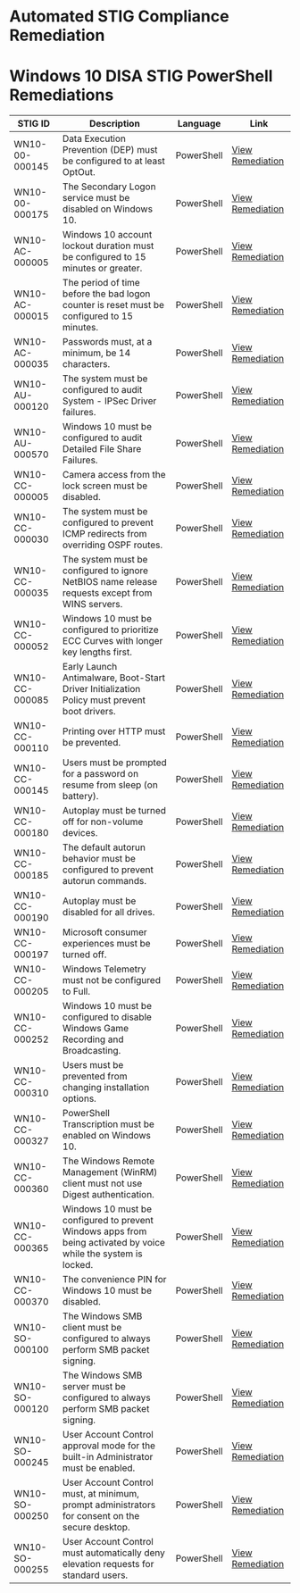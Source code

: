 # Automated STIG Compliance Remediation

# Windows 10 DISA STIG PowerShell Remediations

| STIG ID            | Description                                                                 | Language   | Link |
|---------------------|-----------------------------------------------------------------------------|------------|------|
| WN10-00-000145      | Data Execution Prevention (DEP) must be configured to at least OptOut.      | PowerShell | [View Remediation]() |
| WN10-00-000175      | The Secondary Logon service must be disabled on Windows 10.                 | PowerShell | [View Remediation]() |
| WN10-AC-000005      | Windows 10 account lockout duration must be configured to 15 minutes or greater. | PowerShell | [View Remediation]() |
| WN10-AC-000015      | The period of time before the bad logon counter is reset must be configured to 15 minutes. | PowerShell | [View Remediation]() |
| WN10-AC-000035      | Passwords must, at a minimum, be 14 characters.                             | PowerShell | [View Remediation]() |
| WN10-AU-000120      | The system must be configured to audit System - IPSec Driver failures.      | PowerShell | [View Remediation]() |
| WN10-AU-000570      | Windows 10 must be configured to audit Detailed File Share Failures.        | PowerShell | [View Remediation]() |
| WN10-CC-000005      | Camera access from the lock screen must be disabled.                        | PowerShell | [View Remediation]() |
| WN10-CC-000030      | The system must be configured to prevent ICMP redirects from overriding OSPF routes. | PowerShell | [View Remediation]() |
| WN10-CC-000035      | The system must be configured to ignore NetBIOS name release requests except from WINS servers. | PowerShell | [View Remediation]() |
| WN10-CC-000052      | Windows 10 must be configured to prioritize ECC Curves with longer key lengths first. | PowerShell | [View Remediation]() |
| WN10-CC-000085      | Early Launch Antimalware, Boot-Start Driver Initialization Policy must prevent boot drivers. | PowerShell | [View Remediation]() |
| WN10-CC-000110      | Printing over HTTP must be prevented.                                       | PowerShell | [View Remediation]() |
| WN10-CC-000145      | Users must be prompted for a password on resume from sleep (on battery).    | PowerShell | [View Remediation]() |
| WN10-CC-000180      | Autoplay must be turned off for non-volume devices.                         | PowerShell | [View Remediation]() |
| WN10-CC-000185      | The default autorun behavior must be configured to prevent autorun commands.| PowerShell | [View Remediation]() |
| WN10-CC-000190      | Autoplay must be disabled for all drives.                                   | PowerShell | [View Remediation]() |
| WN10-CC-000197      | Microsoft consumer experiences must be turned off.                          | PowerShell | [View Remediation]() |
| WN10-CC-000205      | Windows Telemetry must not be configured to Full.                          | PowerShell | [View Remediation]() |
| WN10-CC-000252      | Windows 10 must be configured to disable Windows Game Recording and Broadcasting. | PowerShell | [View Remediation]() |
| WN10-CC-000310      | Users must be prevented from changing installation options.                 | PowerShell | [View Remediation]() |
| WN10-CC-000327      | PowerShell Transcription must be enabled on Windows 10.                     | PowerShell | [View Remediation]() |
| WN10-CC-000360      | The Windows Remote Management (WinRM) client must not use Digest authentication. | PowerShell | [View Remediation]() |
| WN10-CC-000365      | Windows 10 must be configured to prevent Windows apps from being activated by voice while the system is locked. | PowerShell | [View Remediation]() |
| WN10-CC-000370      | The convenience PIN for Windows 10 must be disabled.                        | PowerShell | [View Remediation]() |
| WN10-SO-000100      | The Windows SMB client must be configured to always perform SMB packet signing. | PowerShell | [View Remediation]() |
| WN10-SO-000120      | The Windows SMB server must be configured to always perform SMB packet signing. | PowerShell | [View Remediation]() |
| WN10-SO-000245      | User Account Control approval mode for the built-in Administrator must be enabled. | PowerShell | [View Remediation]() |
| WN10-SO-000250      | User Account Control must, at minimum, prompt administrators for consent on the secure desktop. | PowerShell | [View Remediation]() |
| WN10-SO-000255      | User Account Control must automatically deny elevation requests for standard users. | PowerShell | [View Remediation]() |
